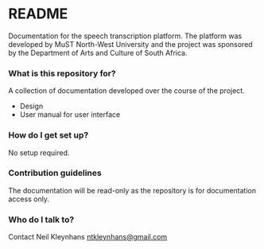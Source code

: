 # README #

Documentation for the speech transcription platform.
The platform was developed by MuST North-West University and the project was sponsored by the Department of Arts and Culture of South Africa.

### What is this repository for? ###

A collection of documentation developed over the course of the project.
* Design
* User manual for user interface

### How do I get set up? ###

No setup required.

### Contribution guidelines ###

The documentation will be read-only as the repository is for documentation access only.

### Who do I talk to? ###

Contact Neil Kleynhans <ntkleynhans@gmail.com>


